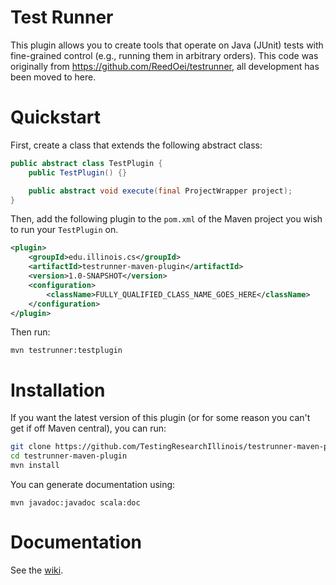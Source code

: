# Test Runner

This plugin allows you to create tools that operate on Java (JUnit) tests with fine-grained control (e.g., running them in arbitrary orders).
This code was originally from https://github.com/ReedOei/testrunner, all development has been moved to here.

# Quickstart

First, create a class that extends the following abstract class:

```java
public abstract class TestPlugin {
    public TestPlugin() {}

    public abstract void execute(final ProjectWrapper project);
}
```

Then, add the following plugin to the `pom.xml` of the Maven project you wish to run your `TestPlugin` on.

```xml
<plugin>
	<groupId>edu.illinois.cs</groupId>
	<artifactId>testrunner-maven-plugin</artifactId>
	<version>1.0-SNAPSHOT</version>
	<configuration>
		<className>FULLY_QUALIFIED_CLASS_NAME_GOES_HERE</className>
	</configuration>
</plugin>
```

Then run:

```
mvn testrunner:testplugin
```

# Installation

If you want the latest version of this plugin (or for some reason you can't get if off Maven central), you can run:

```bash
git clone https://github.com/TestingResearchIllinois/testrunner-maven-plugin
cd testrunner-maven-plugin
mvn install
```

You can generate documentation using:
```
mvn javadoc:javadoc scala:doc
```
# Documentation

See the [wiki](https://github.com/TestingResearchIllinois/testrunner/wiki).
